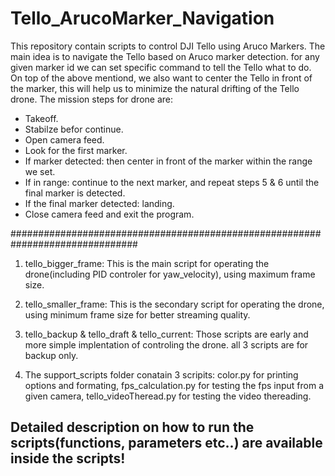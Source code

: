 # Tello_ArucoMarker_Navigation
This repository contain scripts to control DJI Tello using Aruco Markers.
The main idea is to navigate the Tello based on Aruco marker detection. for any given marker id we can set specific command to tell the Tello what to do.
On top of the above mentiond, we also want to center the Tello in front of the marker, this will help us to minimize the natural drifting of the Tello drone.
The mission steps for drone are: 
  - Takeoff.
  - Stabilze befor continue.
  - Open camera feed.
  - Look for the first marker.
  - If marker detected: then center in front of the marker within the range we set.
  - If in range: continue to the next marker, and repeat steps 5 & 6 until the final marker is detected.
  - If the final marker detected: landing.
  - Close camera feed and exit the program.
  
###############################################################################

1. tello_bigger_frame:  This is the main script for operating the drone(including PID controler for yaw_velocity), using maximum frame size.

2. tello_smaller_frame: This is the secondary script for operating the drone, using minimum frame size for better streaming quality.

3. tello_backup & tello_draft & tello_current: Those scripts are early and more simple implentation of controling the drone. all 3 scripts
                                               are for backup only.

4. The support_scripts folder conatain 3 scripits: color.py for printing options and formating, fps_calculation.py for testing the fps input from a given                                                      camera, tello_videoTheread.py for testing the video thereading.


## Detailed description on how to run the scripts(functions, parameters etc..) are available inside the scripts!    
